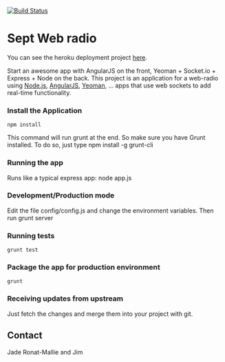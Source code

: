 [![Build Status](https://travis-ci.org/alfirin/sept-web-radio.png)](https://travis-ci.org/alfirin/sept-web-radio)

# Sept Web radio

You can see the heroku deployment project [here](http://sept-web-radio.herokuapp.com/).

Start an awesome app with AngularJS on the front, Yeoman + Socket.io + Express + Node on the back. This
project is an application for a web-radio using [Node.js](http://nodejs.org/‎),
[AngularJS](http://angularjs.org/), [Yeoman](http://yeoman.io/), ... apps that use
web sockets to add real-time functionality.

### Install the Application
    npm install

This command will run grunt at the end. So make sure you have Grunt installed.
To do so, just type
    npm install -g grunt-cli

### Running the app

Runs like a typical express app:
    node app.js

### Development/Production mode

Edit the file config/config.js and change the environment variables. Then run
    grunt server

### Running tests
    grunt test

### Package the app for production environment
    grunt

### Receiving updates from upstream

Just fetch the changes and merge them into your project with git.

## Contact

Jade Ronat-Mallie and Jim

